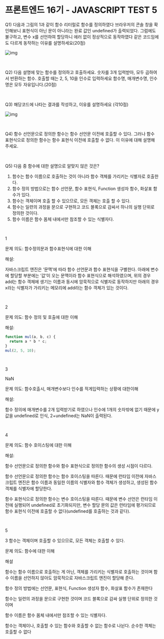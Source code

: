 # 프론트엔드 16기 - JAVASCRIPT TEST 5

Q1) 다음과 그림의 1과 같이 함수 리터럴로 함수를 정의하였다 브라우저의 콘솔 창을 확인해보니 표현식이 아닌 문이 아니라는 완료 값인 undefined가 출력되었다.
그럼에도 불구하고, 변수 x를 선언하여 할당하니 에러 없이 정상적으로 동작하였다
같은 코드임에도 다르게 동작하는 이유를 설명하세요(20점)

![img](https://lh4.googleusercontent.com/-vdHCTes8ihA_ojJFJ0QA3FL6VngrCobNWFOeenNsJpL8OsPis6rCSHNT357iO2ZvePs-oi8qJJRIntQmG3hBTzcxImZ3l1lvHx6DCEIg45dBtHTKeFEcXasid8eW79txQp_9trE)

<br>

Q2) 다음 설명에 맞는 함수를 정의하고 호출하세요. 숫자를 3개 입력받아, 모두 곱하여서 반환하는 함수. 호출할 때는 2, 5, 10을 인수로 입력하세요 함수명, 매개변수명, 인수명은 모두 자유입니다.(20점)

<br>

Q3) 해당코드에 나타는 결과를 작성하고, 이유를 설명하세요 (각10점)

![img](https://lh3.googleusercontent.com/FcJWnmIR-U59Fl27vRG0_joDP51NCd7TG3NDm5n0s8LBbN0WvzvVhkokZFDLELnAusJE_uZ2cYoaCy3-xevfYBl2MTAOWoNnlKyrkBwQllfYXE7rFpc3CxyGo7uPMxeau2Pn-jqR)

<br>

Q4) 함수 선언문으로 정의한 함수는 함수 선언문 이전에 호출할 수 있다. 그러나 함수 표현식으로 정의한 함수는 함수 표현식 이전에 호출할 수 없다. 이 이유에 대해 설명해 주세요.

<br>

Q5) 다음 중 함수에 대한 설명으로 알맞지 않은 것은?

1. 함수는 함수 이름으로 호출하는 것이 아니라 함수 객체를 가리키는 식별자로 호출한다.
2. 함수 정의 방법으로는 함수 선언문, 함수 표현식, Function 생성자 함수, 화살표 함수가 있다.
3. 함수는 객체이며 호출 할 수 있으므로, 모든 객체는 호출 할 수 있다.
4. 함수는 일련의 과정을 문으로 구현하고 코드 블록으로 감싸서 하나의 실행 단위로 정의한 것이다.
5. 함수 이름은 함수 몸체 내에서만 참조할 수 있는 식별자다.

<br>

1

문제 의도: 함수정의문과 함수표현식에 대한 이해

해설:

자바스크립트 엔진은 ‘문맥’에 따라 함수 선언문과 함수 표현식을 구별한다.
아래에 변수에 할당할 부분에는 ‘값’이 오는 문맥이라 함수 표현식으로 해석하였으며,
위의 경우 add는 함수 객체에 생기는 이름과 동시에 암묵적으로 식별자로 동작하지만
아래의 경우 x라는 식별자가 가리키는 메모리에 add라는 함수 객체가 있는 것이다.

<br>

2

문제 의도: 함수 정의 및 호출에 대한 이해

해설:

```javascript
function mul(a, b, c) {
  return a * b * c;
}
mul(2, 5, 10);
```

<br>

3

NaN

문제 의도: 함수호출시, 매개변수보다 인수를 적게입력하는 상황에 대한이해

해설:

함수 정의에 매개변수를 2개 입력받기로 하였으나 인수에 1개의 숫자밖에 없기 때문에 y 값을 undefined로 인식, 2+undefined는 NaN이 출력된다.

<br>

4

문제 의도: 함수 호이스팅에 대한 이해

해설:

함수 선언문으로 정의한 함수와 함수 표현식으로 정의한 함수의 생성 시점이 다르다.

함수 선언문으로 정의한 함수는 함수 호이스팅을 따른다. 때문에 런타임 이전에 자바스크립트 엔진은 함수 이름과 동일한 이름의 식별자와 함수 객체가 생성하고, 생성된 함수 객체를 식별자에 할당한다.

함수 표현식으로 정의한 함수는 변수 호이스팅을 따른다. 때문에 변수 선언은 런타임 이전에 실행되어 undefined로 초기화되지만, 변수 할당 문의 값은 런타임에 평가되므로 함수 표현식 이전에 호출할 수 없다(undefined를 호출하는 것과 같다).

<br>

5

3 함수는 객체이며 호출할 수 있으므로, 모든 객체는 호출할 수 있다.

문제 의도: 함수에 대한 이해

해설

함수는 함수 이름으로 호출하는 게 아닌, 객체를 가리키는 식별자로 호출하는 것이며 함수 이름을 선언하지 않아도 암묵적으로 자바스크립트 엔진이 할당해 준다.

함수 정의 방법에는 선언문, 표현식, Function 생성자 함수, 화살표 함수가 존재한다

함수는 일련의 과정을 문으로 구현한 것이며 코드 블록으로 감싸 실행 단위로 정의한 것이며

함수 이름은 함수 몸체 내에서만 참조할 수 있는 식별자다.

함수는 객체이나, 호출할 수 있는 함수와 호출할 수 없는 함수로 나뉜다. 순수한 객체는 호출할 수 없다
